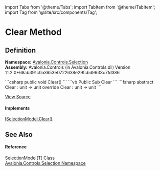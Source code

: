 import Tabs from '@theme/Tabs'; 
import TabItem from '@theme/TabItem'; 
import Tag from '@site/src/components/Tag'; 

# Clear Method




## Definition
**Namespace:** <a href="N_Avalonia_Controls_Selection">Avalonia.Controls.Selection</a>  
**Assembly:** Avalonia.Controls (in Avalonia.Controls.dll) Version: 11.2.0+68ab391c0a3653e0722638e29fcbd9633c7fd386

<Tabs groupId="api-code-preview">
<TabItem value="csharp" label="C#">
```csharp
public void Clear()
```
</TabItem>
<TabItem value="vb" label="VB">
```vb
Public Sub Clear
```
</TabItem>
<TabItem value="fsharp" label="F#">
```fsharp
abstract Clear : unit -> unit 
override Clear : unit -> unit 
```
</TabItem>
</Tabs>



<a href="https://github.com/AvaloniaUI/Avalonia/tree/master/srcAvalonia.Controls/Selection/SelectionModel.cs#L282" title="View the source code">View Source</a>



#### Implements
<a href="M_Avalonia_Controls_Selection_ISelectionModel_Clear">ISelectionModel.Clear()</a>  


## See Also


#### Reference
<a href="T_Avalonia_Controls_Selection_SelectionModel_1">SelectionModel(T) Class</a>  
<a href="N_Avalonia_Controls_Selection">Avalonia.Controls.Selection Namespace</a>  
